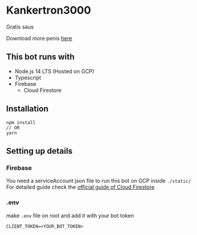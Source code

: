 # Kankertron3000

Gratis saus

Download more penis [here](https://penis.download)

## This bot runs with

- Node.js 14 LTS (Hosted on GCP)
- Typescript
- Firebase
  - Cloud Firestore

## Installation

```node
npm install
// OR
yarn
```

## Setting up details

### Firebase

You need a serviceAccount json file to run this bot on GCP inside `./static/`
For detailed guide check the [official guide of Cloud Firestore](https://firebase.google.com/docs/firestore/quickstart)

### .env

make `.env` file on root and add it with your bot token

```env
CLIENT_TOKEN=<YOUR_BOT_TOKEN>
```
